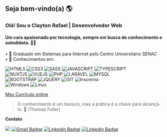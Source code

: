 ## Seja bem-vindo(a) 🌎

### Olá! Sou o Clayton Rafael | Desenvolvedor Web
#### Um cara apaixonado por tecnologia, sempre em busca de conhecimento e autodidata.  👨‍💻
  
• 🎒 Graduado em Sistemas para Internet pelo Centro Universitário SENAC  
• 💜 Conhecimentos em:

![HTML5](https://img.shields.io/badge/HTML5-E34F26?style=for-the-badge&logo=html5&logoColor=white "HTML5") ![CSS3](https://img.shields.io/badge/CSS3-1572B6?style=for-the-badge&logo=css3&logoColor=white "CSS3") ![SASS](https://img.shields.io/badge/Sass-CC6699?style=for-the-badge&logo=sass&logoColor=white "SASS") ![JAVASCRIPT](https://img.shields.io/badge/JavaScript-F7DF1E?style=for-the-badge&logo=javascript&logoColor=black "JAVASCRIPT")  ![TYPESCRIPT](https://img.shields.io/badge/TypeScript-007ACC?style=for-the-badge&logo=typescript&logoColor=white "TYPESCRIPT")  
![NUXTJS](https://img.shields.io/badge/Vue.js-35495E?style=for-the-badge&logo=vue-dot-js&logoColor=4FC08D "NUXTJS") ![VUEJS](https://img.shields.io/badge/nuxt.js-00C58E?style=for-the-badge&logo=nuxtdotjs&logoColor=white "VUEJS")  ![PHP](https://img.shields.io/badge/PHP-777BB4?style=for-the-badge&logo=php&logoColor=white "PHP") ![LARAVEL](https://img.shields.io/badge/Laravel-FF2D20?style=for-the-badge&logo=laravel&logoColor=white "LARAVEL")  ![MYSQL](https://img.shields.io/badge/MySQL-00000F?style=for-the-badge&logo=mysql&logoColor=white "MYSQL")  
 ![BOOTSTRAP](https://img.shields.io/badge/Bootstrap-563D7C?style=for-the-badge&logo=bootstrap&logoColor=white "BOOTSTRAP") ![JQUERY](https://img.shields.io/badge/jQuery-0769AD?style=for-the-badge&logo=jquery&logoColor=white "JQUERY") ![GIT](https://img.shields.io/badge/Git-F05032?style=for-the-badge&logo=git&logoColor=white "GIT") ![Insomnia](https://img.shields.io/badge/Insomnia-5849be?style=for-the-badge&logo=Insomnia&logoColor=white "Insomnia")  
 ![Windows](https://img.shields.io/badge/Windows-0078D6?style=for-the-badge&logo=windows&logoColor=white "Windows") ![Linux](https://img.shields.io/badge/Linux-FCC624?style=for-the-badge&logo=linux&logoColor=black "Linux")

[Meu Currículo online](https://claytonrss.github.io/)

>O conhecimento é um tesouro, mas a prática é a chave para alcançá-lo. 🚀
>(Thomas Fuller)   


**Contato**

 [![](https://img.shields.io/badge/WhatsApp-25D366?style=for-the-badge&logo=whatsapp&logoColor=white&link=https://wa.me/5511965280345)](https://wa.me/5511965280345) [![Gmail Badge](https://img.shields.io/badge/Gmail-D14836?style=for-the-badge&logo=gmail&logoColor=white&link=mailtoclayton.rssouza@gmail.com)](mailto:clayton.rssouza@gmail.com) [![Linkedin Badge](https://img.shields.io/badge/LinkedIn-0077B5?style=for-the-badge&logo=linkedin&logoColor=white&link=https://www.linkedin.com/in/clayton-rafael-62b908146/)](https://www.linkedin.com/in/clayton-rafael-62b908146/) [![Linkedin Badge](https://img.shields.io/badge/Instagram-E4405F?style=for-the-badge&logo=instagram&logoColor=white&link=https://www.instagram.com/clayton.rssouza/)](https://www.instagram.com/clayton.rssouza/)    
